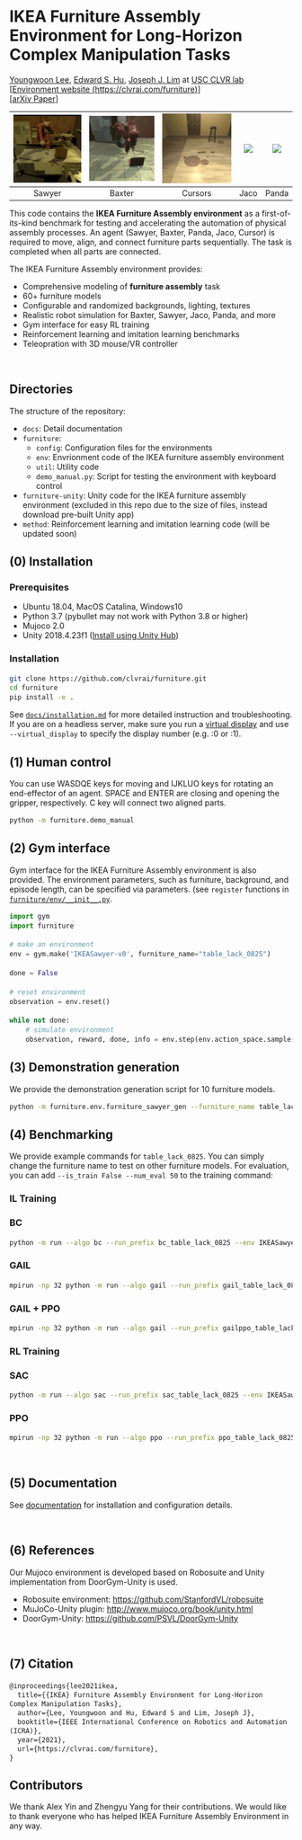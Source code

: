 # IKEA Furniture Assembly Environment for Long-Horizon Complex Manipulation Tasks

[Youngwoon Lee](https://youngwoon.github.io), [Edward S. Hu](https://www.edwardshu.com), [Joseph J. Lim](https://clvrai.com) at [USC CLVR lab](https://clvrai.com)<br/>
[[Environment website (https://clvrai.com/furniture)](https://clvrai.com/furniture)]<br/>
[[arXiv Paper](https://arxiv.org/abs/1911.07246)]

|![](docs/img/agents/video_sawyer_swivel_chair.gif)|![](docs/img/agents/video_baxter_chair.gif)|![](docs/img/agents/video_cursor_round_table.gif)|![](docs/img/agents/video_jaco_tvunit.gif)|![](docs/img/agents/video_panda_table.gif)|
| :---: | :---: | :---: |:---: |:---: |
| Sawyer | Baxter | Cursors | Jaco | Panda |


This code contains the **IKEA Furniture Assembly environment** as a first-of-its-kind benchmark for testing and accelerating the automation of physical assembly processes.
An agent (Sawyer, Baxter, Panda, Jaco, Cursor) is required to move, align, and connect furniture parts sequentially.
The task is completed when all parts are connected.


The IKEA Furniture Assembly environment provides:
- Comprehensive modeling of **furniture assembly** task
- 60+ furniture models
- Configurable and randomized backgrounds, lighting, textures
- Realistic robot simulation for Baxter, Sawyer, Jaco, Panda, and more
- Gym interface for easy RL training
- Reinforcement learning and imitation learning benchmarks
- Teleopration with 3D mouse/VR controller

<br>

## Directories
The structure of the repository:
- `docs`: Detail documentation
- `furniture`:
  - `config`: Configuration files for the environments
  - `env`: Envrionment code of the IKEA furniture assembly environment
  - `util`: Utility code
  - `demo_manual.py`: Script for testing the environment with keyboard control
- `furniture-unity`: Unity code for the IKEA furniture assembly environment (excluded in this repo due to the size of files, instead download pre-built Unity app)
- `method`: Reinforcement learning and imitation learning code (will be updated soon)


## (0) Installation

### Prerequisites
- Ubuntu 18.04, MacOS Catalina, Windows10
- Python 3.7 (pybullet may not work with Python 3.8 or higher)
- Mujoco 2.0
- Unity 2018.4.23f1 ([Install using Unity Hub](https://unity3d.com/get-unity/download))

### Installation
```bash
git clone https://github.com/clvrai/furniture.git
cd furniture
pip install -e .
```

See [`docs/installation.md`](docs/installation.md) for more detailed instruction and troubleshooting.<br/>
If you are on a headless server, make sure you run a [virtual display](docs/installation.md#virtual-display-on-headless-machines) and use `--virtual_display` to specify the display number (e.g. :0 or :1).


## (1) Human control
You can use WASDQE keys for moving and IJKLUO keys for rotating an end-effector of an agent. SPACE and ENTER are closing and opening the gripper, respectively. C key will connect two aligned parts.

```bash
python -m furniture.demo_manual
```

## (2) Gym interface
Gym interface for the IKEA Furniture Assembly environment is also provided. The environment parameters, such as furniture, background, and episode length, can be specified via parameters. (see `register` functions in [`furniture/env/__init__.py`](furniture/env/__init__.py).
```py
import gym
import furniture

# make an environment
env = gym.make('IKEASawyer-v0', furniture_name="table_lack_0825")

done = False

# reset environment
observation = env.reset()

while not done:
    # simulate environment
    observation, reward, done, info = env.step(env.action_space.sample())
```

## (3) Demonstration generation
We provide the demonstration generation script for 10 furniture models.
``` bash
python -m furniture.env.furniture_sawyer_gen --furniture_name table_lack_0825 --start_count 0 --n_demos 100
```

## (4) Benchmarking

We provide example commands for `table_lack_0825`. You can simply change the furniture name to test on other furniture models.
For evaluation, you can add `--is_train False --num_eval 50` to the training command:

### IL Training

### BC
```bash
python -m run --algo bc --run_prefix bc_table_lack_0825 --env IKEASawyerDense-v0 --furniture_name table_lack_0825 --demo_path demos/Sawyer_table_lack_0825
```

### GAIL
```bash
mpirun -np 32 python -m run --algo gail --run_prefix gail_table_lack_0825 --env IKEASawyerDense-v0 --furniture_name table_lack_0825 --demo_path demos/Sawyer_table_lack_0825
```

### GAIL + PPO
```bash
mpirun -np 32 python -m run --algo gail --run_prefix gailppo_table_lack_0825 --env IKEASawyerDense-v0 --furniture_name table_lack_0825 --demo_path demos/Sawyer_table_lack_0825 --gail_env_reward 0.5
```

### RL Training

### SAC
```bash
python -m run --algo sac --run_prefix sac_table_lack_0825 --env IKEASawyerDense-v0 --furniture_name table_dockstra_0279
```

### PPO
```bash
mpirun -np 32 python -m run --algo ppo --run_prefix ppo_table_lack_0825 --env IKEASawyerDense-v0 --furniture_name table_dockstra_0279
```

<br>

## (5) Documentation
See [documentation](docs/readme.md) for installation and configuration details.

<br>

## (6) References
Our Mujoco environment is developed based on Robosuite and Unity implementation from DoorGym-Unity is used.

* Robosuite environment: https://github.com/StanfordVL/robosuite
* MuJoCo-Unity plugin: http://www.mujoco.org/book/unity.html
* DoorGym-Unity: https://github.com/PSVL/DoorGym-Unity

<br>

## (7) Citation
```
@inproceedings{lee2021ikea,
  title={{IKEA} Furniture Assembly Environment for Long-Horizon Complex Manipulation Tasks},
  author={Lee, Youngwoon and Hu, Edward S and Lim, Joseph J},
  booktitle={IEEE International Conference on Robotics and Automation (ICRA)},
  year={2021},
  url={https://clvrai.com/furniture},
}
```

## Contributors
We thank Alex Yin and Zhengyu Yang for their contributions. We would like to thank everyone who has helped IKEA Furniture Assembly Environment in any way.
